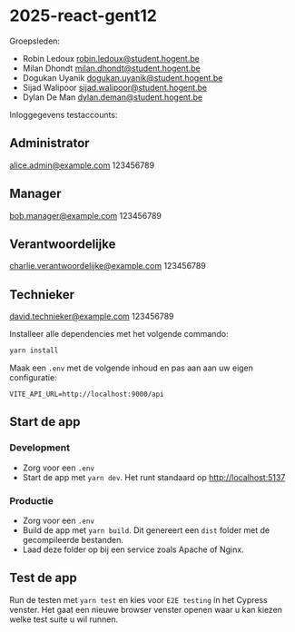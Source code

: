 # 2025-react-gent12
Groepsleden:
- Robin Ledoux [robin.ledoux@student.hogent.be](mailto:robin.ledoux@student.hogent.be)
- Milan Dhondt [milan.dhondt@student.hogent.be](mailto:milan.dhondt@student.hogent.be)
- Dogukan Uyanik [dogukan.uyanik@student.hogent.be](mailto:dogukan.uyanik@student.hogent.be)
- Sijad Walipoor [sijad.walipoor@student.hogent.be](mailto:sijad.walipoor@student.hogent.be)
- Dylan De Man [dylan.deman@student.hogent.be](mailto:dylan.deman@student.hogent.be)

Inloggegevens testaccounts:

## Administrator
alice.admin@example.com
123456789

## Manager
bob.manager@example.com
123456789

## Verantwoordelijke
charlie.verantwoordelijke@example.com
123456789

## Technieker
david.technieker@example.com
123456789

Installeer alle dependencies met het volgende commando:

```bash
yarn install
```

Maak een `.env` met de volgende inhoud en pas aan aan uw eigen configuratie:

```dotenv
VITE_API_URL=http://localhost:9000/api
```

## Start de app

### Development

- Zorg voor een `.env`
- Start de app met `yarn dev`. Het runt standaard op <http://localhost:5137>

### Productie

- Zorg voor een `.env`
- Build de app met `yarn build`. Dit genereert een `dist` folder met de gecompileerde bestanden.
- Laad deze folder op bij een service zoals Apache of Nginx.

## Test de app

Run de testen met `yarn test` en kies voor `E2E testing` in het Cypress venster. Het gaat een nieuwe browser venster openen waar u kan kiezen welke test suite u wil runnen.
